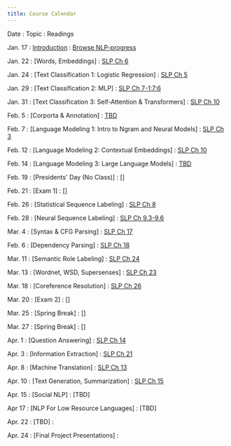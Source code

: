 ```yaml
---
title: Course Calendar 
---
```


Date
: Topic
  : Readings

Jan. 17 
: [Introduction](slides/lec1_intro.pdf)
  : [Browse NLP-progress](http://nlpprogress.com)

Jan. 22 
: [Words, Embeddings]
  : [SLP Ch 6](https://web.stanford.edu/~jurafsky/slp3/6.pdf)

Jan. 24 
: [Text Classification 1: Logistic Regression]
  : [SLP Ch 5](https://web.stanford.edu/~jurafsky/slp3/5.pdf)

Jan. 29 
: [Text Classification 2: MLP]
  : [SLP Ch 7-1:7:6](https://web.stanford.edu/~jurafsky/slp3/7.pdf)

Jan. 31 
: [Text Classification 3: Self-Attention & Transformers]
  : [SLP Ch 10](https://web.stanford.edu/~jurafsky/slp3/10.pdf)

Feb. 5 
: [Corporta & Annotation]
  : [TBD]()

Feb. 7 
: [Language Modeling 1: Intro to Ngram and Neural Models]
  : [SLP Ch 3](https://web.stanford.edu/~jurafsky/slp3/3.pdf)

Feb. 12 
: [Language Modeling 2: Contextual Embeddings]
  : [SLP Ch 10](https://web.stanford.edu/~jurafsky/slp3/10.pdf)

Feb. 14
: [Language Modeling 3: Large Language Models]
  : [TBD]()

Feb. 19 
: [Presidents' Day (No Class)]
  : []
  
Feb. 21 
: [Exam 1]
  : []

Feb. 26 
: [Statistical Sequence Labeling]
  : [SLP Ch 8](https://web.stanford.edu/~jurafsky/slp3/8.pdf)

Feb. 28 
: [Neural Sequence Labeling]
  : [SLP Ch 9.3-9.6](https://web.stanford.edu/~jurafsky/slp3/9.pdf)

Mar. 4 
: [Syntax & CFG Parsing]
  : [SLP Ch 17](https://web.stanford.edu/~jurafsky/slp3/17.pdf)

Feb. 6 
: [Dependency Parsing]
  : [SLP Ch 18](https://web.stanford.edu/~jurafsky/slp3/18.pdf)

Mar. 11 
: [Semantic Role Labeling]
  : [SLP Ch 24](https://web.stanford.edu/~jurafsky/slp3/24.pdf)

Mar. 13 
: [Wordnet, WSD, Supersenses]
  : [SLP Ch 23](https://web.stanford.edu/~jurafsky/slp3/23.pdf)

Mar. 18 
: [Coreference Resolution]
  : [SLP Ch 26](https://web.stanford.edu/~jurafsky/slp3/26.pdf)

Mar. 20 
: [Exam 2]
  : []

Mar. 25 
: [Spring Break]
  : []

Mar. 27 
: [Spring Break]
  : []

Apr. 1 
: [Question Answering]
  : [SLP Ch 14](https://web.stanford.edu/~jurafsky/slp3/14.pdf)

Apr. 3 
: [Information Extraction]
  : [SLP Ch 21](https://web.stanford.edu/~jurafsky/slp3/21.pdf)

Apr. 8 
: [Machine Translation]
  : [SLP Ch 13](https://web.stanford.edu/~jurafsky/slp3/13.pdf)

Apr. 10 
: [Text Generation, Summarization]
  : [SLP Ch 15](https://web.stanford.edu/~jurafsky/slp3/15.pdf)

Apr. 15 
: [Social NLP]
: [TBD]

Apr 17 
: [NLP For Low Resource Languages]
: [TBD]

Apr. 22 
: [TBD]
  : []()

Apr. 24 
: [Final Project Presentations]
  : []()
